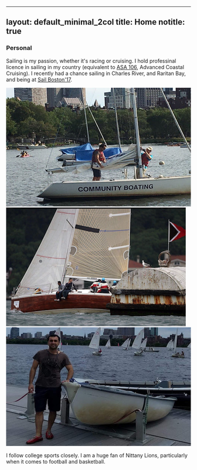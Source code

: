 
---
layout: default_minimal_2col
title: Home
notitle: true
---

### Personal

Sailing is my passion, whether it's racing or cruising. I hold professinal licence in sailing in my country (equivalent to [ASA 106](https://asa.com/certifications/), Advanced Coastal Cruising). I recently had a chance sailing in Charles River, and Raritan Bay, and being at [Sail Boston'17](https://www.sailboston.com/). 

![alt-text-1](/personal/images/sailCambridge.jpg "Charles River-Cambridge") ![alt-text-2](/personal/images/orsa2.png "Orsa-Istanbul") ![alt-text-2](/personal/images/sailMIT.jpeg "MIT-Cambridge")

I follow college sports closely. I am a huge fan of Nittany Lions, particularly when it comes to football and basketball.
